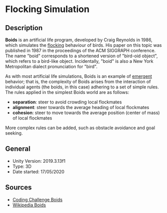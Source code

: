 # Flocking Simulation
## Description
**Boids** is an artificial life program, developed by Craig Reynolds in 1986, which simulates the [flocking](https://en.wikipedia.org/wiki/Flocking_(behavior) "Flocking (behavior)") behaviour of birds. His paper on this topic was published in 1987 in the proceedings of the ACM SIGGRAPH conference. The name "boid" corresponds to a shortened version of "bird-oid object", which refers to a bird-like object. Incidentally, "boid" is also a New York Metropolitan dialect pronunciation for "bird".

As with most artificial life simulations, Boids is an example of [emergent](https://en.wikipedia.org/wiki/Emergence "Emergence") behavior; that is, the complexity of Boids arises from the interaction of individual agents (the boids, in this case) adhering to a set of simple rules. The rules applied in the simplest Boids world are as follows:

-   **separation**: steer to avoid crowding local flockmates
-   **alignment**: steer towards the average heading of local flockmates
-   **cohesion**: steer to move towards the average position (center of mass) of local flockmates

More complex rules can be added, such as obstacle avoidance and goal seeking.
## General
- Unity Version: 2019.3.13f1
- Type: 3D
- Date started: 17/05/2020
## Sources
- [Coding Challenge Boids](https://www.youtube.com/watch?v=mhjuuHl6qHM)
- [Wikipedia Boids](https://en.wikipedia.org/wiki/Boids)
<!--stackedit_data:
eyJoaXN0b3J5IjpbMTg5ODY2MDgxNiwxODcyNTQ4OTg4LC0zNj
IxNDE3MDEsMTE2ODQ3MTI2NV19
-->